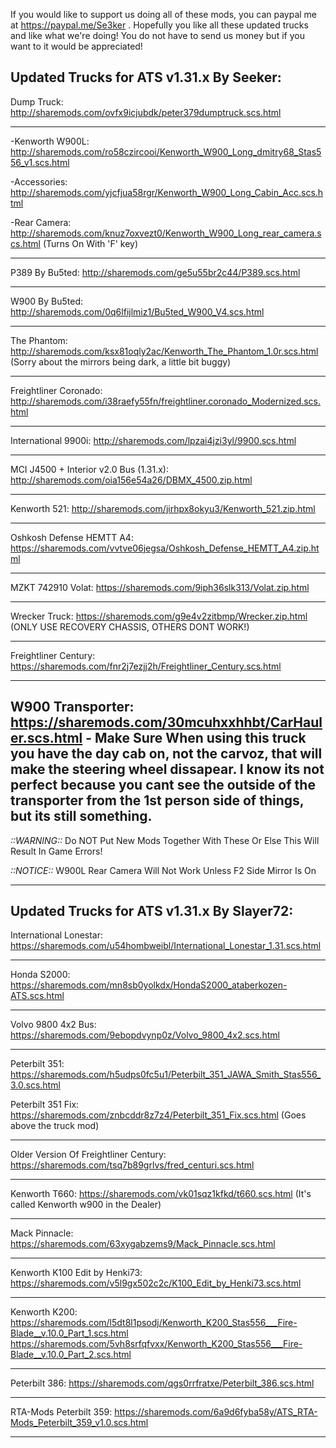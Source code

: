 If you would like to support us doing all of these mods, you can paypal me at https://paypal.me/Se3ker . Hopefully you like all these updated trucks and like what we're doing! You do not have to send us money but if you want to it would be appreciated!



Updated Trucks for ATS v1.31.x By Seeker:
-------------------------------------

Dump Truck: http://sharemods.com/ovfx9icjubdk/peter379dumptruck.scs.html

-------------------------------------

  -Kenworth W900L: http://sharemods.com/ro58czircooi/Kenworth_W900_Long_dmitry68_Stas556_v1.scs.html

   -Accessories: http://sharemods.com/yjcfjua58rgr/Kenworth_W900_Long_Cabin_Acc.scs.html

   -Rear Camera: http://sharemods.com/knuz7oxvezt0/Kenworth_W900_Long_rear_camera.scs.html  (Turns On With 'F' key)

-------------------------------------

P389 By Bu5ted: http://sharemods.com/ge5u55br2c44/P389.scs.html

-------------------------------------

W900 By Bu5ted: http://sharemods.com/0q6lfijlmiz1/Bu5ted_W900_V4.scs.html

-------------------------------------

The Phantom: http://sharemods.com/ksx81oqly2ac/Kenworth_The_Phantom_1.0r.scs.html (Sorry about the mirrors being dark, a little bit buggy)

-------------------------------------

Freightliner Coronado: http://sharemods.com/i38raefy55fn/freightliner.coronado_Modernized.scs.html

-------------------------------------

International 9900i: http://sharemods.com/lpzai4jzi3yl/9900.scs.html

-------------------------------------

MCI J4500 + Interior v2.0 Bus (1.31.x): http://sharemods.com/oia156e54a26/DBMX_4500.zip.html

-------------------------------------

Kenworth 521: http://sharemods.com/jirhpx8okyu3/Kenworth_521.zip.html

-------------------------------------

Oshkosh Defense HEMTT A4: https://sharemods.com/vvtve06jegsa/Oshkosh_Defense_HEMTT_A4.zip.html

-------------------------------------

MZKT 742910 Volat: https://sharemods.com/9iph36slk313/Volat.zip.html

-------------------------------------

Wrecker Truck: https://sharemods.com/g9e4v2zitbmp/Wrecker.zip.html  (ONLY USE RECOVERY CHASSIS, OTHERS DONT WORK!)

-------------------------------------

Freightliner Century: https://sharemods.com/fnr2j7ezjj2h/Freightliner_Century.scs.html

-------------------------------------

W900 Transporter: https://sharemods.com/30mcuhxxhhbt/CarHauler.scs.html
          - Make Sure When using this truck you have the day cab on, not the carvoz, that will make the steering wheel dissapear. I know its not perfect because you cant see the outside of the transporter from the 1st person side of things, but its still something.
-------------------------------------


*::WARNING::*  Do NOT Put New Mods Together With These Or Else This Will Result In Game Errors!

*::NOTICE::*   W900L Rear Camera Will Not Work Unless F2 Side Mirror Is On


---------------------------------------------------------------------------------------------------------------------------------------




Updated Trucks for ATS v1.31.x By Slayer72:
-------------------------------------

International Lonestar: https://sharemods.com/u54hombweibl/International_Lonestar_1.31.scs.html

-------------------------------------

Honda S2000: https://sharemods.com/mn8sb0yolkdx/HondaS2000_ataberkozen-ATS.scs.html

-------------------------------------

Volvo 9800 4x2 Bus: https://sharemods.com/9ebopdvynp0z/Volvo_9800_4x2.scs.html

-------------------------------------

Peterbilt 351: https://sharemods.com/h5udps0fc5u1/Peterbilt_351_JAWA_Smith_Stas556_3.0.scs.html

Peterbilt 351 Fix: https://sharemods.com/znbcddr8z7z4/Peterbilt_351_Fix.scs.html (Goes above the truck mod)

-------------------------------------

Older Version Of Freightliner Century: https://sharemods.com/tsq7b89grlvs/fred_centuri.scs.html

-------------------------------------

Kenworth T660: https://sharemods.com/vk01sqz1kfkd/t660.scs.html (It's called Kenworth w900 in the Dealer)

-------------------------------------

Mack Pinnacle: https://sharemods.com/63xygabzems9/Mack_Pinnacle.scs.html

-------------------------------------

Kenworth K100 Edit by Henki73: https://sharemods.com/v5l9gx502c2c/K100_Edit_by_Henki73.scs.html

-------------------------------------
     
Kenworth K200: https://sharemods.com/l5dt8l1psodj/Kenworth_K200_Stas556___Fire-Blade__v.10.0_Part_1.scs.html
               https://sharemods.com/5vh8srfqfvxx/Kenworth_K200_Stas556___Fire-Blade__v.10.0_Part_2.scs.html
               
-------------------------------------

Peterbilt 386: https://sharemods.com/qgs0rrfratxe/Peterbilt_386.scs.html

-------------------------------------

RTA-Mods Peterbilt 359: https://sharemods.com/6a9d6fyba58y/ATS_RTA-Mods_Peterbilt_359_v1.0.scs.html

-------------------------------------


